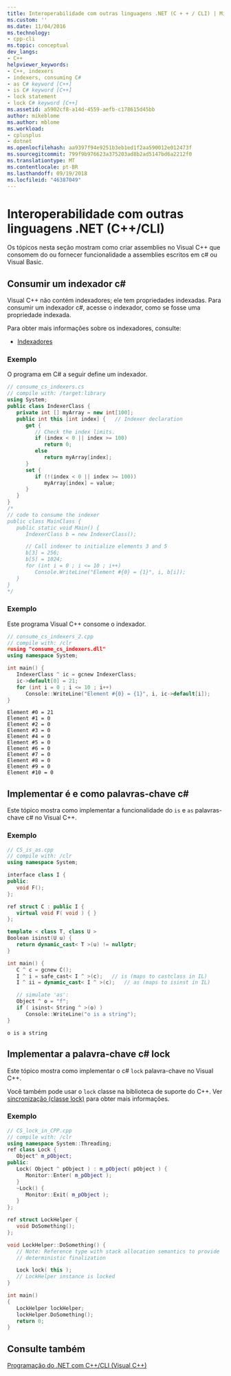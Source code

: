 ```yaml
---
title: Interoperabilidade com outras linguagens .NET (C + + / CLI) | Microsoft Docs
ms.custom: ''
ms.date: 11/04/2016
ms.technology:
- cpp-cli
ms.topic: conceptual
dev_langs:
- C++
helpviewer_keywords:
- C++, indexers
- indexers, consuming C#
- as C# keyword [C++]
- is C# keyword [C++]
- lock statement
- lock C# keyword [C++]
ms.assetid: a5902cf8-a14d-4559-aefb-c178615d45bb
author: mikeblome
ms.author: mblome
ms.workload:
- cplusplus
- dotnet
ms.openlocfilehash: aa9397f94e9251b3eb1ed1f2aa590012e012473f
ms.sourcegitcommit: 799f9b976623a375203ad8b2ad5147bd6a2212f0
ms.translationtype: MT
ms.contentlocale: pt-BR
ms.lasthandoff: 09/19/2018
ms.locfileid: "46387049"
---
```

# <a name="interoperability-with-other-net-languages-ccli"></a>Interoperabilidade com outras linguagens .NET (C++/CLI)

Os tópicos nesta seção mostram como criar assemblies no Visual C++ que consomem do ou fornecer funcionalidade a assemblies escritos em c# ou Visual Basic.

## <a name="consume_indexer"></a> Consumir um indexador c#

Visual C++ não contém indexadores; ele tem propriedades indexadas. Para consumir um indexador c#, acesse o indexador, como se fosse uma propriedade indexada.

Para obter mais informações sobre os indexadores, consulte:

- [Indexadores](/dotnet/csharp/programming-guide/indexers/index)

### <a name="example"></a>Exemplo

O programa em C# a seguir define um indexador.

```csharp
// consume_cs_indexers.cs
// compile with: /target:library
using System;
public class IndexerClass {
   private int [] myArray = new int[100];
   public int this [int index] {   // Indexer declaration
      get {
         // Check the index limits.
         if (index < 0 || index >= 100)
            return 0;
         else
            return myArray[index];
      }
      set {
         if (!(index < 0 || index >= 100))
            myArray[index] = value;
      }
   }
}
/*
// code to consume the indexer
public class MainClass {
   public static void Main() {
      IndexerClass b = new IndexerClass();

      // Call indexer to initialize elements 3 and 5
      b[3] = 256;
      b[5] = 1024;
      for (int i = 0 ; i <= 10 ; i++)
         Console.WriteLine("Element #{0} = {1}", i, b[i]);
   }
}
*/
```

### <a name="example"></a>Exemplo

Este programa Visual C++ consome o indexador.

```cpp
// consume_cs_indexers_2.cpp
// compile with: /clr
#using "consume_cs_indexers.dll"
using namespace System;

int main() {
   IndexerClass ^ ic = gcnew IndexerClass;
   ic->default[0] = 21;
   for (int i = 0 ; i <= 10 ; i++)
      Console::WriteLine("Element #{0} = {1}", i, ic->default[i]);
}
```

```Output
Element #0 = 21
Element #1 = 0
Element #2 = 0
Element #3 = 0
Element #4 = 0
Element #5 = 0
Element #6 = 0
Element #7 = 0
Element #8 = 0
Element #9 = 0
Element #10 = 0
```

## <a name="implement_isas"></a> Implementar é e como palavras-chave c#

Este tópico mostra como implementar a funcionalidade do `is` e `as` palavras-chave c# no Visual C++.

### <a name="example"></a>Exemplo

```cpp
// CS_is_as.cpp
// compile with: /clr
using namespace System;

interface class I {
public:
   void F();
};

ref struct C : public I {
   virtual void F( void ) { }
};

template < class T, class U >
Boolean isinst(U u) {
   return dynamic_cast< T >(u) != nullptr;
}

int main() {
   C ^ c = gcnew C();
   I ^ i = safe_cast< I ^ >(c);   // is (maps to castclass in IL)
   I ^ ii = dynamic_cast< I ^ >(c);   // as (maps to isinst in IL)

   // simulate 'as':
   Object ^ o = "f";
   if ( isinst< String ^ >(o) )
      Console::WriteLine("o is a string");
}
```

```Output
o is a string
```

## <a name="implement_locak"></a> Implementar a palavra-chave c# lock

Este tópico mostra como implementar o c# `lock` palavra-chave no Visual C++.

Você também pode usar o `lock` classe na biblioteca de suporte do C++. Ver [sincronização (classe lock)](../dotnet/synchronization-lock-class.md) para obter mais informações.

### <a name="example"></a>Exemplo

```cpp
// CS_lock_in_CPP.cpp
// compile with: /clr
using namespace System::Threading;
ref class Lock {
   Object^ m_pObject;
public:
   Lock( Object ^ pObject ) : m_pObject( pObject ) {
      Monitor::Enter( m_pObject );
   }
   ~Lock() {
      Monitor::Exit( m_pObject );
   }
};

ref struct LockHelper {
   void DoSomething();
};

void LockHelper::DoSomething() {
   // Note: Reference type with stack allocation semantics to provide
   // deterministic finalization

   Lock lock( this );
   // LockHelper instance is locked
}

int main()
{
   LockHelper lockHelper;
   lockHelper.DoSomething();
   return 0;
}
```

## <a name="see-also"></a>Consulte também

[Programação do .NET com C++/CLI (Visual C++)](../dotnet/dotnet-programming-with-cpp-cli-visual-cpp.md)
